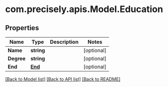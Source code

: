 # com.precisely.apis.Model.Education
## Properties

Name | Type | Description | Notes
------------ | ------------- | ------------- | -------------
**Name** | **string** |  | [optional] 
**Degree** | **string** |  | [optional] 
**End** | [**End**](End.md) |  | [optional] 

[[Back to Model list]](../README.md#documentation-for-models) [[Back to API list]](../README.md#documentation-for-api-endpoints) [[Back to README]](../README.md)


